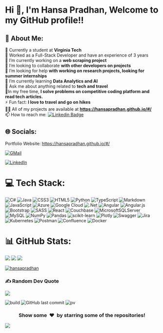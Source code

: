 # Hi 👋, I'm Hansa Pradhan, Welcome to my GitHub profile!! 

## 💫 About Me:
🎒 Currently a student at **Virginia Tech** <br>🏢 Worked as a Full-Stack Developer and have an experience of 3 years<br>🔭 I’m currently working on a **web scraping project**<br>👯 I’m looking to collaborate **with other developers on projects** <br>🤝 I’m looking for help **with working on research projects, looking for summer internships**<br>🌱 I’m currently learning **Data Analytics and AI**<br>💬 Ask me about anything related to **tech and travel**<br>🌴In my free time, **I solve problems on competitive coding platform and read tech articles.**<br>⚡ Fun fact: **I love to travel and go on hikes**<br>👨‍💻 All of my projects are available at **https://hansapradhan.github.io/#/** <br>📫 How to reach me: [![Linkedin Badge](https://img.shields.io/badge/LinkedIn-0077B5?style=for-the-badge&logo=linkedin&logoColor=white)](www.linkedin.com/in/hansapradhan)

## 🌐 Socials:
Portfolio Website: https://hansapradhan.github.io/#/

[![GMail](https://img.shields.io/badge/Gmail-D14836?style=for-the-badge&logo=gmail&logoColor=white)](mailto:pradhan.hansa@gmail.com)

[![LinkedIn](https://img.shields.io/badge/LinkedIn-%230077B5.svg?logo=linkedin&logoColor=white)](www.linkedin.com/in/hansapradhan) 

# 💻 Tech Stack:
![C#](https://img.shields.io/badge/c%23-%23239120.svg?style=for-the-badge&logo=c-sharp&logoColor=white) ![Java](https://img.shields.io/badge/java-%23ED8B00.svg?style=for-the-badge&logo=java&logoColor=white) ![CSS3](https://img.shields.io/badge/css3-%231572B6.svg?style=for-the-badge&logo=css3&logoColor=white) ![HTML5](https://img.shields.io/badge/html5-%23E34F26.svg?style=for-the-badge&logo=html5&logoColor=white) ![Python](https://img.shields.io/badge/python-3670A0?style=for-the-badge&logo=python&logoColor=ffdd54) ![TypeScript](https://img.shields.io/badge/typescript-%23007ACC.svg?style=for-the-badge&logo=typescript&logoColor=white) ![Markdown](https://img.shields.io/badge/markdown-%23000000.svg?style=for-the-badge&logo=markdown&logoColor=white) ![JavaScript](https://img.shields.io/badge/javascript-%23323330.svg?style=for-the-badge&logo=javascript&logoColor=%23F7DF1E) ![Azure](https://img.shields.io/badge/azure-%230072C6.svg?style=for-the-badge&logo=azure-devops&logoColor=white) ![Google Cloud](https://img.shields.io/badge/Google%20Cloud-%234285F4.svg?style=for-the-badge&logo=google-cloud&logoColor=white) ![.Net](https://img.shields.io/badge/.NET-5C2D91?style=for-the-badge&logo=.net&logoColor=white) ![Angular](https://img.shields.io/badge/angular-%23DD0031.svg?style=for-the-badge&logo=angular&logoColor=white) ![Angular.js](https://img.shields.io/badge/angular.js-%23E23237.svg?style=for-the-badge&logo=angularjs&logoColor=white) ![Bootstrap](https://img.shields.io/badge/bootstrap-%23563D7C.svg?style=for-the-badge&logo=bootstrap&logoColor=white) ![SASS](https://img.shields.io/badge/SASS-hotpink.svg?style=for-the-badge&logo=SASS&logoColor=white) ![React](https://img.shields.io/badge/react-%2320232a.svg?style=for-the-badge&logo=react&logoColor=%2361DAFB) ![Couchbase](https://img.shields.io/badge/Couchbase-EA2328?style=for-the-badge&logo=couchbase&logoColor=white) ![MicrosoftSQLServer](https://img.shields.io/badge/Microsoft%20SQL%20Sever-CC2927?style=for-the-badge&logo=microsoft%20sql%20server&logoColor=white) ![MySQL](https://img.shields.io/badge/mysql-%2300f.svg?style=for-the-badge&logo=mysql&logoColor=white) ![NumPy](https://img.shields.io/badge/numpy-%23013243.svg?style=for-the-badge&logo=numpy&logoColor=white) ![Pandas](https://img.shields.io/badge/pandas-%23150458.svg?style=for-the-badge&logo=pandas&logoColor=white) ![scikit-learn](https://img.shields.io/badge/scikit--learn-%23F7931E.svg?style=for-the-badge&logo=scikit-learn&logoColor=white) ![Plotly](https://img.shields.io/badge/Plotly-%233F4F75.svg?style=for-the-badge&logo=plotly&logoColor=white) ![Swagger](https://img.shields.io/badge/-Swagger-%23Clojure?style=for-the-badge&logo=swagger&logoColor=white) ![Jira](https://img.shields.io/badge/jira-%230A0FFF.svg?style=for-the-badge&logo=jira&logoColor=white) ![Kubernetes](https://img.shields.io/badge/kubernetes-%23326ce5.svg?style=for-the-badge&logo=kubernetes&logoColor=white) ![Postman](https://img.shields.io/badge/Postman-FF6C37?style=for-the-badge&logo=postman&logoColor=white) ![Confluence](https://img.shields.io/badge/confluence-%23172BF4.svg?style=for-the-badge&logo=confluence&logoColor=white) ![Docker](https://img.shields.io/badge/docker-%230db7ed.svg?style=for-the-badge&logo=docker&logoColor=white)
# 📊 GitHub Stats:
![](https://github-readme-stats.vercel.app/api?username=hansapradhan&theme=dark&hide_border=false&include_all_commits=true&count_private=true)
![](https://github-readme-stats.vercel.app/api/top-langs/?username=hansapradhan&theme=dark&hide_border=false&include_all_commits=true&count_private=true&layout=compact)
![](https://github-readme-streak-stats.herokuapp.com/?user=hansapradhan&theme=dark&hide_border=false)


<p align="left"> <a href="https://github.com/ryo-ma/github-profile-trophy"><img src="https://github-profile-trophy.vercel.app/?username=hansapradhan" alt="hansapradhan" /></a> </p>

### ✍️ Random Dev Quote
![](https://quotes-github-readme.vercel.app/api?type=horizontal&theme=radical)

<!--[![](https://visitcount.itsvg.in/api?id=hansapradhan&icon=0&color=0)](https://visitcount.itsvg.in) -->
<!--![](https://komarev.com/ghpvc/?username=hansapradhan) -->
![build](https://github.com/mopig/mopig/workflows/build/badge.svg)
![GitHub last commit](https://img.shields.io/github/last-commit/hansapradhan/hansapradhan)
![pv](https://pageview.vercel.app/?github_user=hansapradhan)

<div align="center">
<h3 align="center">Show some &nbsp;❤️&nbsp; by starring some of the repositories!</h3>
</div><img src="https://github.com/hansapradhan/hansapradhan/assets/66682092/ca19c741-7b46-43ed-b0e3-510d3eb6e51b" />


<!--

### Hi there 👋


**hansapradhan/hansapradhan** is a ✨ _special_ ✨ repository because its `README.md` (this file) appears on your GitHub profile.

Here are some ideas to get you started:

- 🔭 I’m currently working on ...
- 🌱 I’m currently learning ...
- 👯 I’m looking to collaborate on ...
- 🤔 I’m looking for help with ...
- 💬 Ask me about ...
- 📫 How to reach me: ...
- 😄 Pronouns: ...
- ⚡ Fun fact: ...
-->
